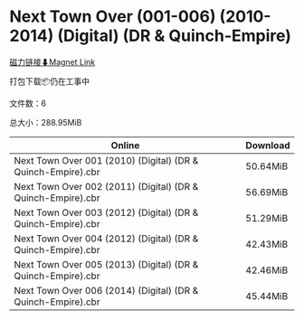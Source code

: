 # Next Town Over (001-006) (2010-2014) (Digital) (DR & Quinch-Empire)

[磁力链接⬇Magnet Link](magnet:?xt=urn:btih:840c8fa2b7fc4e3b67255a6df25b2a58b03bc27d&dn=Next%20Town%20Over%20%28001-006%29%20%282010-2014%29%20%28Digital%29%20%28DR%20%26%20Quinch-Empire%29)

打包下载📦仍在工事中

文件数：6

总大小：288.95MiB

Online | Download
--- | ---
Next Town Over 001 (2010) (Digital) (DR & Quinch-Empire).cbr | 50.64MiB
Next Town Over 002 (2011) (Digital) (DR & Quinch-Empire).cbr | 56.69MiB
Next Town Over 003 (2012) (Digital) (DR & Quinch-Empire).cbr | 51.29MiB
Next Town Over 004 (2012) (Digital) (DR & Quinch-Empire).cbr | 42.43MiB
Next Town Over 005 (2013) (Digital) (DR & Quinch-Empire).cbr | 42.46MiB
Next Town Over 006 (2014) (Digital) (DR & Quinch-Empire).cbr | 45.44MiB